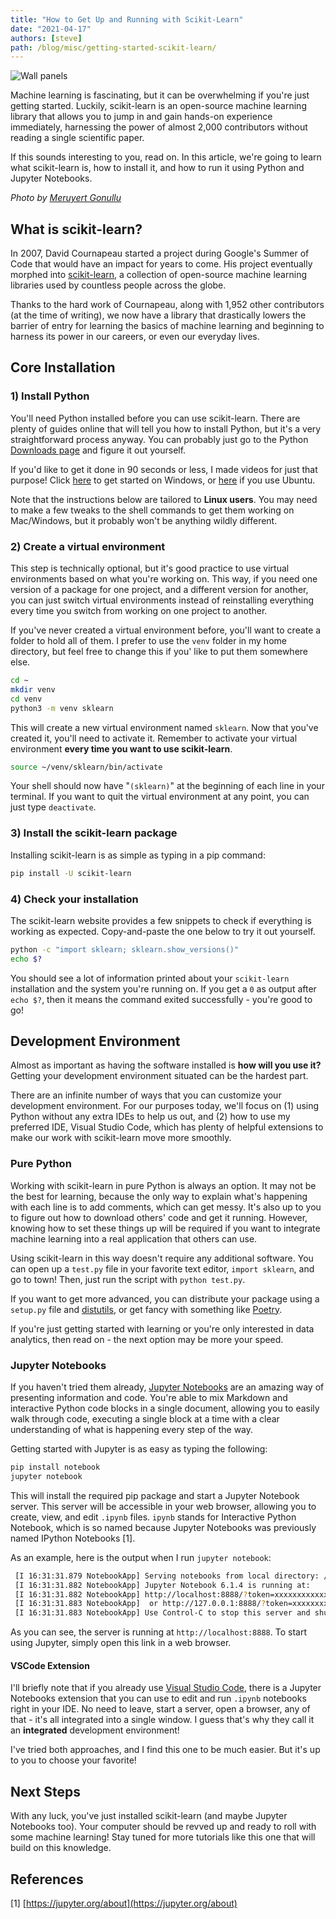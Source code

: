 ```yaml
---
title: "How to Get Up and Running with Scikit-Learn"
date: "2021-04-17"
authors: [steve]
path: /blog/misc/getting-started-scikit-learn/
---
```


![Wall panels](/blog/img/wall-panels.jpg)

Machine learning is fascinating, but it can be overwhelming if you're just getting started. Luckily, scikit-learn is an open-source machine learning library that allows you to jump in and gain hands-on experience immediately, harnessing the power of almost 2,000 contributors without reading a single scientific paper.

If this sounds interesting to you, read on. In this article, we're going to learn what scikit-learn is, how to install it, and how to run it using Python and Jupyter Notebooks.

<!--truncate-->

*Photo by [Meruyert Gonullu](https://www.pexels.com/@meruyert-bissimbayeva?utm_content=attributionCopyText&utm_medium=referral&utm_source=pexels)*

## What is scikit-learn?

In 2007, David Cournapeau started a project during Google's Summer of Code that would have an impact for years to come. His project eventually morphed into [scikit-learn](https://github.com/scikit-learn/scikit-learn), a collection of open-source machine learning libraries used by countless people across the globe.

Thanks to the hard work of Cournapeau, along with 1,952 other contributors (at the time of writing), we now have a library that drastically lowers the barrier of entry for learning the basics of machine learning and beginning to harness its power in our careers, or even our everyday lives.

## Core Installation

### 1) Install Python

You'll need Python installed before you can use scikit-learn. There are plenty of guides online that will tell you how to install Python, but it's a very straightforward process anyway. You can probably just go to the Python [Downloads page](https://www.python.org/downloads/) and figure it out yourself.

If you'd like to get it done in 90 seconds or less, I made videos for just that purpose! Click [here](/blog/lte-90-sec/install-python-windows) to get started on Windows, or [here](/blog/lte-90-sec/install-python-ubuntu) if you use Ubuntu.

Note that the instructions below are tailored to **Linux users**. You may need to make a few tweaks to the shell commands to get them working on Mac/Windows, but it probably won't be anything wildly different.

### 2) Create a virtual environment

This step is technically optional, but it's good practice to use virtual environments based on what you're working on. This way, if you need one version of a package for one project, and a different version for another, you can just switch virtual environments instead of reinstalling everything every time you switch from working on one project to another.

If you've never created a virtual environment before, you'll want to create a folder to hold all of them. I prefer to use the `venv` folder in my home directory, but feel free to change this if you' like to put them somewhere else.

```bash
cd ~
mkdir venv
cd venv
python3 -m venv sklearn
```

This will create a new virtual environment named `sklearn`. Now that you've created it, you'll need to activate it. Remember to activate your virtual environment **every time you want to use scikit-learn**.

```bash
source ~/venv/sklearn/bin/activate
```

Your shell should now have "`(sklearn)`" at the beginning of each line in your terminal. If you want to quit the virtual environment at any point, you can just type `deactivate`.

### 3) Install the scikit-learn package

Installing scikit-learn is as simple as typing in a pip command:

```bash
pip install -U scikit-learn
```

### 4) Check your installation

The scikit-learn website provides a few snippets to check if everything is working as expected. Copy-and-paste the one below to try it out yourself.

```bash
python -c "import sklearn; sklearn.show_versions()"
echo $?
```

You should see a lot of information printed about your `scikit-learn` installation and the system you're running on. If you get a `0` as output after `echo $?`, then it means the command exited successfully - you're good to go!

## Development Environment

Almost as important as having the software installed is **how will you use it?** Getting your development environment situated can be the hardest part.

There are an infinite number of ways that you can customize your development environment. For our purposes today, we'll focus on (1) using Python without any extra IDEs to help us out, and (2) how to use my preferred IDE, Visual Studio Code, which has plenty of helpful extensions to make our work with scikit-learn move more smoothly.

### Pure Python

Working with scikit-learn in pure Python is always an option. It may not be the best for learning, because the only way to explain what's happening with each line is to add comments, which can get messy. It's also up to you to figure out how to download others' code and get it running. However, knowing how to set these things up will be required if you want to integrate machine learning into a real application that others can use.

Using scikit-learn in this way doesn't require any additional software. You can open up a `test.py` file in your favorite text editor, `import sklearn`, and go to town! Then, just run the script with `python test.py`.

If you want to get more advanced, you can distribute your package using a `setup.py` file and [distutils](https://docs.python.org/3/library/distutils.html), or get fancy with something like [Poetry](https://python-poetry.org/).

If you're just getting started with learning or you're only interested in data analytics, then read on - the next option may be more your speed.

### Jupyter Notebooks

If you haven't tried them already, [Jupyter Notebooks](https://jupyter.org/) are an amazing way of presenting information and code. You're able to mix Markdown and interactive Python code blocks in a single document, allowing you to easily walk through code, executing a single block at a time with a clear understanding of what is happening every step of the way.

Getting started with Jupyter is as easy as typing the following:

```bash
pip install notebook
jupyter notebook
```

This will install the required pip package and start a Jupyter Notebook server. This server will be accessible in your web browser, allowing you to create, view, and edit `.ipynb` files. `ipynb` stands for Interactive Python Notebook, which is so named because Jupyter Notebooks was previously named IPython Notebooks [1].

As an example, here is the output when I run `jupyter notebook`:

```bash
 [I 16:31:31.879 NotebookApp] Serving notebooks from local directory: /home/steve
 [I 16:31:31.882 NotebookApp] Jupyter Notebook 6.1.4 is running at:
 [I 16:31:31.882 NotebookApp] http://localhost:8888/?token=xxxxxxxxxxxxxxxxxxxxxxxxxxxxxxxxxxxxxxxxxxxxxxxx
 [I 16:31:31.883 NotebookApp]  or http://127.0.0.1:8888/?token=xxxxxxxxxxxxxxxxxxxxxxxxxxxxxxxxxxxxxxxxxxxxxxxx
 [I 16:31:31.883 NotebookApp] Use Control-C to stop this server and shut down all kernels (twice to skip confirmation).
```

As you can see, the server is running at `http://localhost:8888`. To start using Jupyter, simply open this link in a web browser.

#### VSCode Extension

I'll briefly note that if you already use [Visual Studio Code](https://code.visualstudio.com/), there is a Jupyter Notebooks extension that you can use to edit and run `.ipynb` notebooks right in your IDE. No need to leave, start a server, open a browser, any of that - it's all integrated into a single window. I guess that's why they call it an **integrated** development environment!

I've tried both approaches, and I find this one to be much easier. But it's up to you to choose your favorite!

## Next Steps

With any luck, you've just installed scikit-learn (and maybe Jupyter Notebooks too). Your computer should be revved up and ready to roll with some machine learning! Stay tuned for more tutorials like this one that will build on this knowledge.

## References

[1] [https://jupyter.org/about](https://jupyter.org/about)
